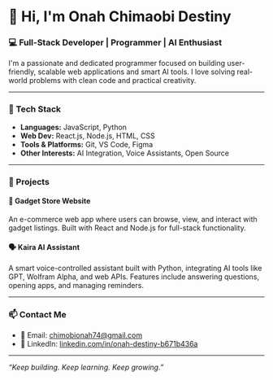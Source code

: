 # 👋 Hi, I'm Onah Chimaobi Destiny

### 💻 Full-Stack Developer | Programmer | AI Enthusiast

I'm a passionate and dedicated programmer focused on building user-friendly, scalable web applications and smart AI tools. I love solving real-world problems with clean code and practical creativity.

---

### 🚀 Tech Stack

- **Languages:** JavaScript, Python
- **Web Dev:** React.js, Node.js, HTML, CSS
- **Tools & Platforms:** Git, VS Code, Figma
- **Other Interests:** AI Integration, Voice Assistants, Open Source

---

### 🧠 Projects

#### 🔧 Gadget Store Website
An e-commerce web app where users can browse, view, and interact with gadget listings. Built with React and Node.js for full-stack functionality.



#### 🗣️ Kaira AI Assistant
A smart voice-controlled assistant built with Python, integrating AI tools like GPT, Wolfram Alpha, and web APIs. Features include answering questions, opening apps, and managing reminders.



---

### 📫 Contact Me

- 📧 Email: [chimobionah74@gmail.com](mailto:chimobionah74@gmail.com)
- 🔗 LinkedIn: [linkedin.com/in/onah-destiny-b671b436a](https://www.linkedin.com/in/onah-destiny-b671b436a)

---

_“Keep building. Keep learning. Keep growing.”_


